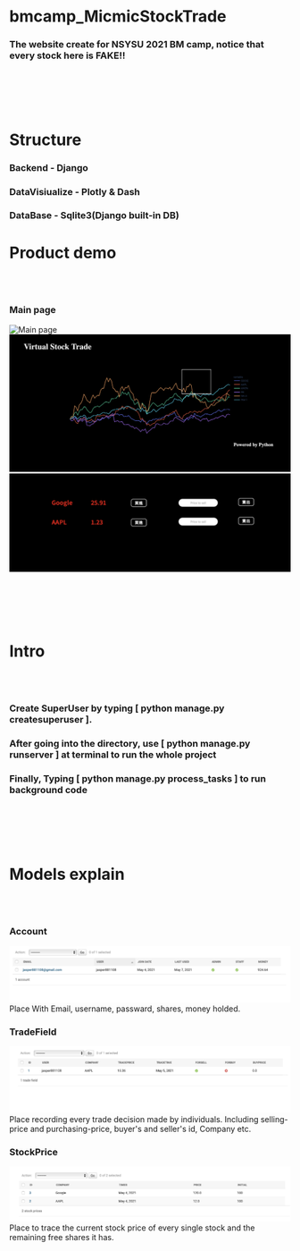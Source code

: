 # bmcamp_MicmicStockTrade

### The website create for NSYSU 2021 BM camp, notice that every stock here is FAKE!!

<br>
<br>
<br>
<br>

# Structure

### Backend             -     Django
### DataVisiualize      -     Plotly & Dash
### DataBase            -     Sqlite3(Django built-in DB)

# Product demo

<br>
<br>

### Main page
![Main page](/images/Main_page.png)
![Main page2](/images/Main_page2.png)
![Main page3](/images/Main_page3.png)

<br>
<br>
<br>
<br>


# Intro

<br>
<br>

### Create SuperUser by typing [ python manage.py createsuperuser ]. 
### After going into the directory, use [ python manage.py runserver ] at terminal to run the whole project
### Finally, Typing [ python manage.py process_tasks ] to run background code 

<br>
<br>
<br>
<br>

# Models explain

<br>
<br>

### Account 
![Admin_account](/images/Admin_account.png)
Place With Email, username, passward, shares, money holded.

### TradeField
![Admin_tradefield](/images/Admin_tradefield.png)
Place recording every trade decision made by individuals. Including selling-price and purchasing-price, buyer's and seller's id, Company etc.

### StockPrice
![Admin_stockprice](/images/Admin_stockprice.png)
Place to trace the current stock price of every single stock and the remaining free shares it has.








